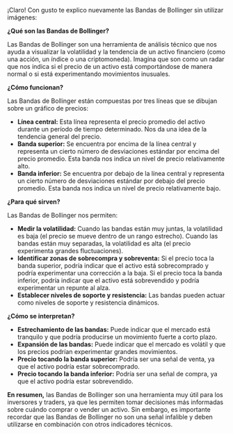 ¡Claro! Con gusto te explico nuevamente las Bandas de Bollinger sin utilizar imágenes:

**¿Qué son las Bandas de Bollinger?**

Las Bandas de Bollinger son una herramienta de análisis técnico que nos ayuda a visualizar la volatilidad y la tendencia de un activo financiero (como una acción, un índice o una criptomoneda). Imagina que son como un radar que nos indica si el precio de un activo está comportándose de manera normal o si está experimentando movimientos inusuales.

**¿Cómo funcionan?**

Las Bandas de Bollinger están compuestas por tres líneas que se dibujan sobre un gráfico de precios:

* **Línea central:** Esta línea representa el precio promedio del activo durante un período de tiempo determinado. Nos da una idea de la tendencia general del precio.
* **Banda superior:** Se encuentra por encima de la línea central y representa un cierto número de desviaciones estándar por encima del precio promedio. Esta banda nos indica un nivel de precio relativamente alto.
* **Banda inferior:** Se encuentra por debajo de la línea central y representa un cierto número de desviaciones estándar por debajo del precio promedio. Esta banda nos indica un nivel de precio relativamente bajo.

**¿Para qué sirven?**

Las Bandas de Bollinger nos permiten:

* **Medir la volatilidad:** Cuando las bandas están muy juntas, la volatilidad es baja (el precio se mueve dentro de un rango estrecho). Cuando las bandas están muy separadas, la volatilidad es alta (el precio experimenta grandes fluctuaciones).
* **Identificar zonas de sobrecompra y sobreventa:** Si el precio toca la banda superior, podría indicar que el activo está sobrecomprado y podría experimentar una corrección a la baja. Si el precio toca la banda inferior, podría indicar que el activo está sobrevendido y podría experimentar un repunte al alza.
* **Establecer niveles de soporte y resistencia:** Las bandas pueden actuar como niveles de soporte y resistencia dinámicos.

**¿Cómo se interpretan?**

* **Estrechamiento de las bandas:** Puede indicar que el mercado está tranquilo y que podría producirse un movimiento fuerte a corto plazo.
* **Expansión de las bandas:** Puede indicar que el mercado es volátil y que los precios podrían experimentar grandes movimientos.
* **Precio tocando la banda superior:** Podría ser una señal de venta, ya que el activo podría estar sobrecomprado.
* **Precio tocando la banda inferior:** Podría ser una señal de compra, ya que el activo podría estar sobrevendido.

**En resumen,** las Bandas de Bollinger son una herramienta muy útil para los inversores y traders, ya que les permiten tomar decisiones más informadas sobre cuándo comprar o vender un activo. Sin embargo, es importante recordar que las Bandas de Bollinger no son una señal infalible y deben utilizarse en combinación con otros indicadores técnicos.

